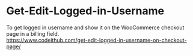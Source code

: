 # Get-Edit-Logged-in-Username
To get logged in username and show it on the WooCommerce checkout page in a billing field.<br>
https://www.codeithub.com/get-edit-logged-in-username-on-checkout-page/

